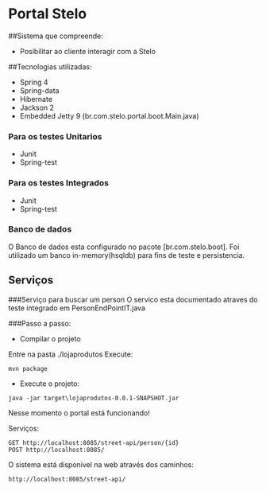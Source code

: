 # Portal Stelo

##Sistema que compreende:
- Posibilitar ao cliente interagir com a Stelo

##Tecnologias utilizadas:
- Spring 4
- Spring-data
- Hibernate
- Jackson 2
- Embedded Jetty 9 (br.com.stelo.portal.boot.Main.java)

### Para os testes Unitarios
- Junit
- Spring-test

### Para os testes Integrados
- Junit
- Spring-test

### Banco de dados
O Banco de dados esta configurado no pacote [br.com.stelo.boot].
Foi utilizado um banco in-memory(hsqldb) para fins de teste e persistencia.


## Serviços
###Serviço para buscar um person
O servico esta documentado atraves do teste integrado em PersonEndPointIT.java


###Passo a passo:


* Compilar o projeto

Entre na pasta ./lojaprodutos 
Execute:
```
mvn package
```

* Execute o projeto:
```
java -jar target\lojaprodutos-0.0.1-SNAPSHOT.jar
```

Nesse momento o portal está funcionando!

Serviços:
```
GET http://localhost:8085/street-api/person/{id}
POST http://localhost:8085/
```


O sistema está disponivel na web através dos caminhos:

```
http://localhost:8085/street-api/

```